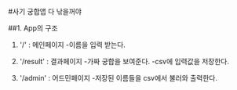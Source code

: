 #사기 궁합앱 
다 낚을꺼야 

##1. App의 구조 
1. '/' : 메인페이지 
    -이름을 입력 받는다. 
    
2. '/result' : 결과페이지 
    -가짜 궁합을 보여준다. 
    -csv에 입력값을 저장한다. 
    
3. '/admin' : 어드민페이지 
    -저장된 이름들을 csv에서 불러와 출력한다. 
    
    